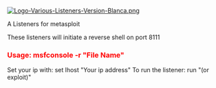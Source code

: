 [![Logo-Various-Listeners-Version-Blanca.png](https://i.postimg.cc/htyP2PnY/Logo-Various-Listeners-Version-Blanca.png)](https://postimg.cc/0zSsQvbG)

A Listeners for metasploit

These listeners will initiate a reverse shell on port 8111

### <span style="color: #f00;">Usage: msfconsole -r "File Name"</span>      
Set your ip with: set lhost "Your ip address"
To run the listener: run "(or exploit)"
